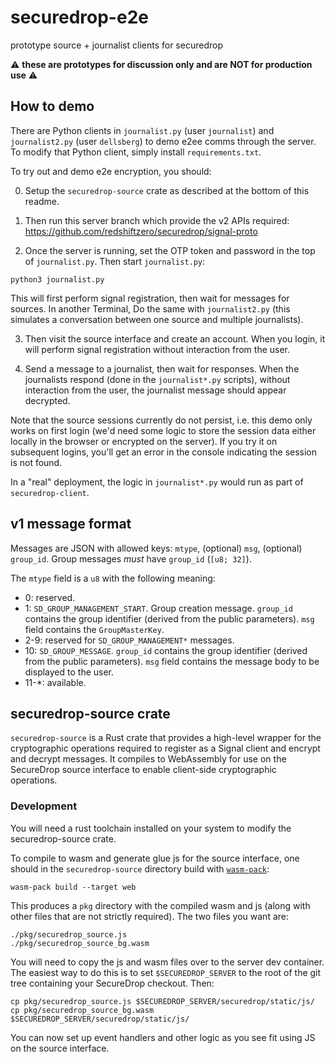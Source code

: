# securedrop-e2e
prototype source + journalist clients for securedrop

⚠️ **these are prototypes for discussion only and are NOT for production use** ⚠️

## How to demo

There are Python clients in `journalist.py` (user `journalist`) and `journalist2.py` (user `dellsberg`) to demo e2ee comms through the server. To modify that Python client, simply install `requirements.txt`.

To try out and demo e2e encryption, you should:

0. Setup the `securedrop-source` crate as described at the bottom of this readme.

1. Then run this server branch which provide the v2 APIs required: https://github.com/redshiftzero/securedrop/signal-proto

2. Once the server is running, set the OTP token and password in the top of `journalist.py`. Then start `journalist.py`:

```
python3 journalist.py
```

This will first perform signal registration, then wait for messages for sources. In another Terminal, Do the same with `journalist2.py` (this simulates a conversation between one source and multiple journalists).

3. Then visit the source interface and create an account. When you login, it will perform signal registration without interaction from the user.

4. Send a message to a journalist, then wait for responses. When the journalists respond (done in the `journalist*.py` scripts), without interaction from the user, the journalist message should appear decrypted.

Note that the source sessions currently do not persist, i.e. this demo only works on first login (we'd need some logic to store the session data either locally in the browser or encrypted on the server). If you try it on subsequent logins, you'll get an error in the console indicating the session is not found.

In a "real" deployment, the logic in `journalist*.py` would run as part of `securedrop-client`.

## v1 message format

Messages are JSON with allowed keys: `mtype`, (optional) `msg`, (optional) `group_id`.
Group messages _must_ have `group_id` (`[u8; 32]`).

The `mtype` field is a `u8` with the following meaning:
* 0: reserved.
* 1: `SD_GROUP_MANAGEMENT_START`. Group creation message. `group_id` contains the group identifier (derived from the public parameters). `msg` field contains the `GroupMasterKey`.
* 2-9: reserved for `SD_GROUP_MANAGEMENT*` messages.
* 10: `SD_GROUP_MESSAGE`. `group_id` contains the group identifier (derived from the public parameters). `msg` field contains the message body to be displayed to the user.
* 11-*: available.

## securedrop-source crate

`securedrop-source` is a Rust crate that provides a high-level wrapper for the cryptographic operations required to register as a Signal client and encrypt and decrypt messages. It compiles to WebAssembly for use on the SecureDrop source interface to enable client-side cryptographic operations.

### Development

You will need a rust toolchain installed on your system to modify the securedrop-source crate.

To compile to wasm and generate glue js for the source interface, one should in the `securedrop-source` directory build with [`wasm-pack`](https://github.com/rustwasm/wasm-pack):

```
wasm-pack build --target web
```

This produces a `pkg` directory with the compiled wasm and js (along with other files that are not strictly required). The two files you want are:

```
./pkg/securedrop_source.js
./pkg/securedrop_source_bg.wasm
```

You will need to copy the js and wasm files over to the server dev container. The easiest way to do this is to set `$SECUREDROP_SERVER` to the root of the git tree containing your SecureDrop checkout. Then:

```
cp pkg/securedrop_source.js $SECUREDROP_SERVER/securedrop/static/js/
cp pkg/securedrop_source_bg.wasm $SECUREDROP_SERVER/securedrop/static/js/
```

You can now set up event handlers and other logic as you see fit using JS on the source interface.
